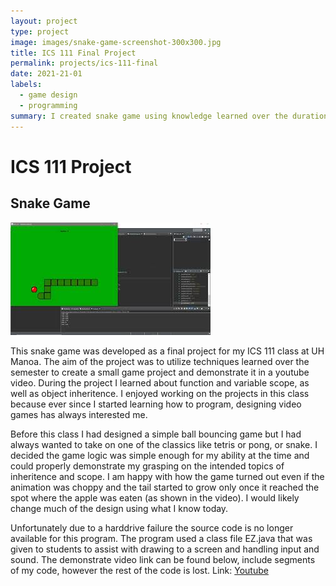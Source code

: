 ```yaml
---
layout: project
type: project
image: images/snake-game-screenshot-300x300.jpg
title: ICS 111 Final Project
permalink: projects/ics-111-final
date: 2021-21-01
labels:
  - game design
  - programming
summary: I created snake game using knowledge learned over the duration of the ICS 111 course.
---
```


# ICS 111 Project

## Snake Game

<img class="ui medium right floated rounded image" src="../images/snake-game-screenshot.jpg">


This snake game was developed as a final project for my ICS 111 class at UH Manoa. The aim of the project was to
utilize techniques learned over the semester to create a small game project and demonstrate it in a youtube video.
During the project I learned about function and variable scope, as well as object inheritence. I enjoyed working on
the projects in this class because ever since I started learning how to program, designing video games has always 
interested me.

Before this class I had designed a simple ball bouncing game but I had always wanted to take on one of the classics
like tetris or pong, or snake. I decided the game logic was simple enough for my ability at the time and could
properly demonstrate my grasping on the intended topics of inheritence and scope. I am happy with how the game 
turned out even if the animation was choppy and the tail started to grow only once it reached the spot where the
apple was eaten (as shown in the video). I would likely change much of the design using what I know today.

Unfortunately due to a harddrive failure the source code is no longer available for this program. The program used
a class file EZ.java that was given to students to assist with drawing to a screen and handling input and sound.
The demonstrate video link can be found below, include segments of my code, however the rest of the code is lost.
Link: [Youtube](https://www.youtube.com/watch?v=5HoXUK7cB9o&feature=youtu.be)
